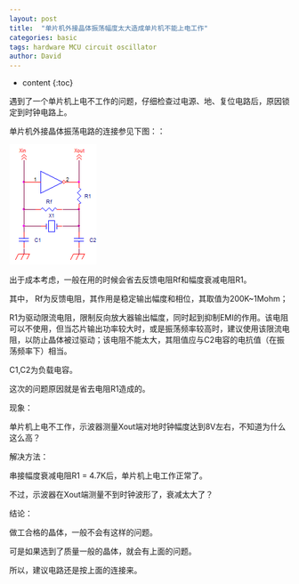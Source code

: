 ```yaml
---
layout: post
title:  "单片机外接晶体振荡幅度太大造成单片机不能上电工作"
categories: basic
tags: hardware MCU circuit oscillator
author: David
---
```


* content
{:toc}

遇到了一个单片机上电不工作的问题，仔细检查过电源、地、复位电路后，原因锁定到时钟电路上。

单片机外接晶体振荡电路的连接参见下图：：

![单片机外接晶体振荡器电路](https://github.com/titron/titron.github.io/raw/master/img/2019-10-16-Crystal.png)

出于成本考虑，一般在用的时候会省去反馈电阻Rf和幅度衰减电阻R1。

其中，
Rf为反馈电阻，其作用是稳定输出幅度和相位，其取值为200K~1Mohm；

R1为驱动限流电阻，限制反向放大器输出幅度，同时起到抑制EMI的作用。该电阻可以不使用，但当芯片输出功率较大时，或是振荡频率较高时，建议使用该限流电阻，以防止晶体被过驱动；该电阻不能太大，其阻值应与C2电容的电抗值（在振荡频率下）相当。

C1,C2为负载电容。

这次的问题原因就是省去电阻R1造成的。

现象：

单片机上电不工作，示波器测量Xout端对地时钟幅度达到8V左右，不知道为什么这么高？

解决方法：

串接幅度衰减电阻R1 = 4.7K后，单片机上电工作正常了。

不过，示波器在Xout端测量不到时钟波形了，衰减太大了？

结论：

做工合格的晶体，一般不会有这样的问题。

可是如果选到了质量一般的晶体，就会有上面的问题。

所以，建议电路还是按上面的连接来。